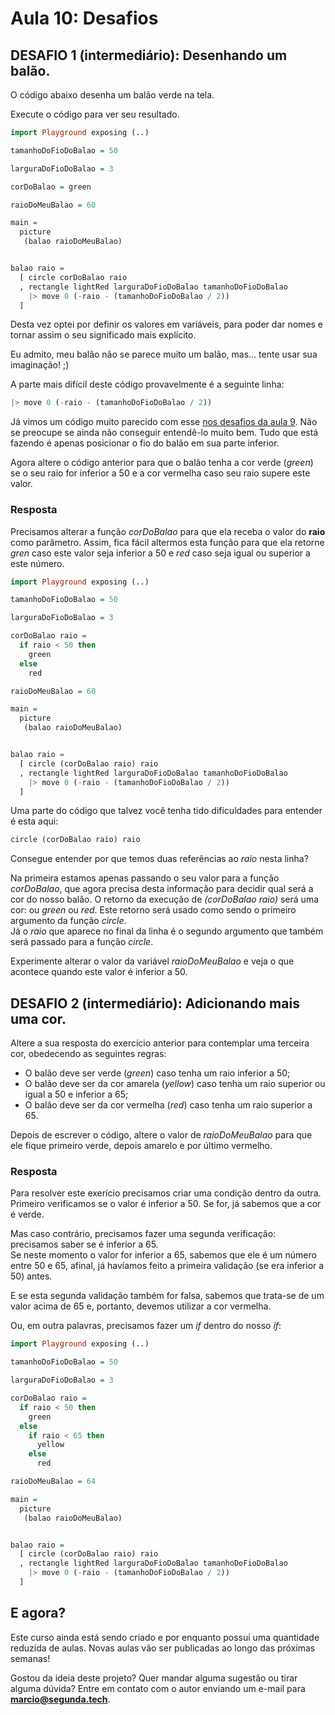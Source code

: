 # Aula 10: Desafios

## DESAFIO 1 (intermediário): Desenhando um balão.

O código abaixo desenha um balão verde na tela.

Execute o código para ver seu resultado.

```haskell
import Playground exposing (..)

tamanhoDoFioDoBalao = 50

larguraDoFioDoBalao = 3

corDoBalao = green

raioDoMeuBalao = 60

main =
  picture
   (balao raioDoMeuBalao)


balao raio =
  [ circle corDoBalao raio
  , rectangle lightRed larguraDoFioDoBalao tamanhoDoFioDoBalao
    |> move 0 (-raio - (tamanhoDoFioDoBalao / 2))
  ]
```

Desta vez optei por definir os valores em variáveis, para poder
dar nomes e tornar assim o seu significado mais explícito.  

Eu admito, meu balão não se parece muito um balão, mas... tente
usar sua imaginação! ;)

A parte mais difícil deste código provavelmente é a seguinte linha:
```haskell
|> move 0 (-raio - (tamanhoDoFioDoBalao / 2))
```

Já vimos um código muito parecido com esse [nos desafios da aula 9](./aula_9_desafios.md).
Não se preocupe se ainda não conseguir entendê-lo muito bem. Tudo que
está fazendo é apenas posicionar o fio do balão em sua parte inferior.

Agora altere o código anterior para que o balão tenha a
cor verde (*green*) se o seu raio for inferior a 50 e a cor
vermelha caso seu raio supere este valor.

### Resposta

Precisamos alterar a função *corDoBalao* para que ela receba
o valor do **raio** como parâmetro. Assim, fica fácil altermos
esta função para que ela retorne *gren* caso este valor seja
inferior a 50 e *red* caso seja igual ou superior a este número.

```haskell
import Playground exposing (..)

tamanhoDoFioDoBalao = 50

larguraDoFioDoBalao = 3

corDoBalao raio = 
  if raio < 50 then
    green
  else 
    red

raioDoMeuBalao = 60

main =
  picture
   (balao raioDoMeuBalao)


balao raio =
  [ circle (corDoBalao raio) raio
  , rectangle lightRed larguraDoFioDoBalao tamanhoDoFioDoBalao
    |> move 0 (-raio - (tamanhoDoFioDoBalao / 2))
  ]
```

Uma parte do código que talvez você tenha tido
dificuldades para entender é esta aqui:
```haskell
circle (corDoBalao raio) raio
```

Consegue entender por que temos duas referências ao *raio*
nesta linha?

Na primeira estamos apenas passando o seu valor para a 
função *corDoBalao*, que agora precisa desta informação
para decidir qual será a cor do nosso balão. O retorno da
execução de *(corDoBalao raio)* será uma cor: ou *green* ou
*red*. Este retorno será usado como sendo o primeiro
argumento da função *circle*.  
Já o *raio* que aparece no final da linha é o segundo 
argumento que também será passado para a função *circle*.

Experimente alterar o valor da variável *raioDoMeuBalao*
e veja o que acontece quando este valor é inferior a 50.

## DESAFIO 2 (intermediário): Adicionando mais uma cor.

Altere a sua resposta do exercício anterior para contemplar
uma terceira cor, obedecendo as seguintes regras:

- O balão deve ser verde (*green*) caso tenha um raio
inferior a 50;  
- O balão deve ser da cor amarela (*yellow*) caso tenha um raio
superior ou igual a 50 e inferior a 65;  
- O balão deve ser da cor vermelha (*red*) caso tenha um raio
superior a 65.

Depois de escrever o código, altere o valor de *raioDoMeuBalao*
para que ele fique primeiro verde, depois amarelo e por último
vermelho.

### Resposta

Para resolver este exerício precisamos criar uma condição
dentro da outra. Primeiro verificamos se o valor é
inferior a 50. Se for, já sabemos que a cor é verde.  

Mas caso contrário, precisamos fazer uma segunda
verificação: precisamos saber se é inferior a 65.  
Se neste momento o valor for inferior a 65, sabemos que
ele é um número entre 50 e 65, afinal, já havíamos feito
a primeira validação (se era inferior a 50) antes.  

E se esta segunda validação também for falsa, sabemos que
trata-se de um valor acima de 65 e, portanto, devemos
utilizar a cor vermelha.

Ou, em outra palavras, precisamos fazer um *if* dentro
do nosso *if*:

```haskell
import Playground exposing (..)

tamanhoDoFioDoBalao = 50

larguraDoFioDoBalao = 3

corDoBalao raio = 
  if raio < 50 then
    green
  else 
    if raio < 65 then
      yellow
    else
      red

raioDoMeuBalao = 64

main =
  picture
   (balao raioDoMeuBalao)


balao raio =
  [ circle (corDoBalao raio) raio
  , rectangle lightRed larguraDoFioDoBalao tamanhoDoFioDoBalao
    |> move 0 (-raio - (tamanhoDoFioDoBalao / 2))
  ]
```
  
## E agora?

Este curso ainda está sendo criado e por enquanto possui uma quantidade reduzida de aulas. Novas aulas vão ser publicadas ao longo das próximas semanas!

Gostou da ideia deste projeto? Quer mandar alguma sugestão ou tirar alguma dúvida? Entre em contato com o autor enviando um e-mail para **marcio@segunda.tech**.
